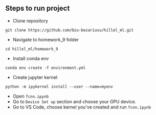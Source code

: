 ## Steps to run project

* Clone repository
```
git clone https://github.com/Ozu-bezariusu/hillel_ml.git
```

* Navigate to homework_9 folder
```
cd hillel_ml/homework_9
```
* Install conda env
```
conda env create -f environment.yml
```
* Create jupyter kernel
```
python -m ipykernel install --user --name=myenv
```

* Open `fcnn.ipynb`
* Go to `Device Set up` section and choose your GPU device.
* Go to VS Code, choose kernel you've created and run `fcnn.ipynb`